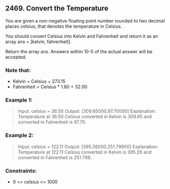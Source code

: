## 2469. Convert the Temperature

You are given a non-negative floating point number rounded to two decimal places celsius, that denotes the temperature in Celsius.

You should convert Celsius into Kelvin and Fahrenheit and return it as an array ans = [kelvin, fahrenheit].

Return the array ans. Answers within 10-5 of the actual answer will be accepted.

### Note that:

- Kelvin = Celsius + 273.15
- Fahrenheit = Celsius \* 1.80 + 32.00

### Example 1:

> Input: celsius = 36.50
> Output: [309.65000,97.70000]
> Explanation: Temperature at 36.50 Celsius converted in Kelvin is 309.65 and converted in Fahrenheit is 97.70.

### Example 2:

> Input: celsius = 122.11
> Output: [395.26000,251.79800]
> Explanation: Temperature at 122.11 Celsius converted in Kelvin is 395.26 and converted in Fahrenheit is 251.798.

### Constraints:

- 0 <= celsius <= 1000

